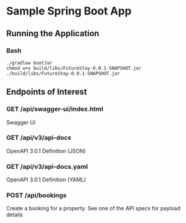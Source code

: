 # Sample Spring Boot App

## Running the Application

### Bash
```
./gradlew bootJar
chmod u+x build/libs/FutureStay-0.0.1-SNAPSHOT.jar
./build/libs/FutureStay-0.0.1-SNAPSHOT.jar 
```

## Endpoints of Interest

### GET /api/swagger-ui/index.html
Swagger UI

### GET /api/v3/api-docs
OpenAPI 3.0.1 Definition (JSON)

### GET /api/v3/api-docs.yaml
OpenAPI 3.0.1 Definition (YAML)

### POST /api/bookings
Create a booking for a property. See one of the API specs for payload details
